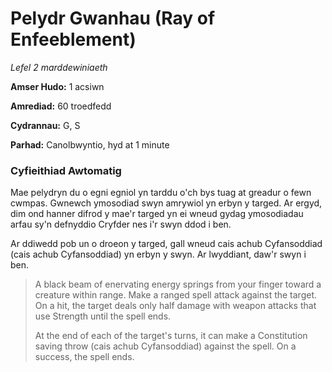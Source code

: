 # Pelydr Gwanhau (Ray of Enfeeblement)

*Lefel 2 marddewiniaeth*

**Amser Hudo:** 1 acsiwn

**Amrediad:** 60 troedfedd

**Cydrannau:** G, S

**Parhad:** Canolbwyntio, hyd at 1 minute

### Cyfieithiad Awtomatig

Mae pelydryn du o egni egniol yn tarddu o'ch bys tuag at greadur o fewn cwmpas. Gwnewch ymosodiad swyn amrywiol yn erbyn y targed. Ar ergyd, dim ond hanner difrod y mae'r targed yn ei wneud gydag ymosodiadau arfau sy'n defnyddio Cryfder nes i'r swyn ddod i ben.

Ar ddiwedd pob un o droeon y targed, gall wneud cais achub Cyfansoddiad (cais achub Cyfansoddiad) yn erbyn y swyn. Ar lwyddiant, daw'r swyn i ben.

>  A black beam of enervating energy springs from your finger toward a creature within range. Make a ranged spell attack against the target. On a hit, the target deals only half damage with weapon attacks that use Strength until the spell ends.
>  
>  At the end of each of the target's turns, it can make a Constitution saving throw (cais achub Cyfansoddiad) against the spell. On a success, the spell ends.